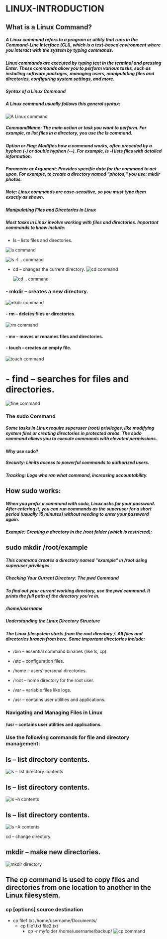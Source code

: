 # LINUX-INTRODUCTION

## What is a Linux Command?
##### A Linux command refers to a program or utility that runs in the Command-Line Interface (CLI), which is a text-based environment where you interact with the system by typing commands.

##### Linux commands are executed by typing text in the terminal and pressing Enter. These commands allow you to perform various tasks, such as installing software packages, managing users, manipulating files and directories, configuring system settings, and more.

#####  Syntax of a Linux Command
#####  A Linux command usually follows this general syntax:

![A Linux command](img/c1.png)

##### CommandName: The main action or task you want to perform. For example, to list files in a directory, you use the ls command.

##### Option or Flag: Modifies how a command works, often preceded by a hyphen (-) or double hyphen (--). For example, ls -l lists files with detailed information.

##### Parameter or Argument: Provides specific data for the command to act upon. For example, to create a directory named "photos," you use: mkdir photos.

##### Note: Linux commands are case-sensitive, so you must type them exactly as shown.
##### Manipulating Files and Directories in Linux
##### Most tasks in Linux involve working with files and directories. Important commands to know include:

- ls – lists files and directories.
    
![ls command](img/ls.png)

![ls -l .. command](img/ccdu.png)
- cd – changes the current directory.
  ![cd command](img/cd.png)

  ![cd .. command](img/ccdu.png)

### - mkdir – creates a new directory.
![mkdir command](img/c1.png)

#### - rm – deletes files or directories.
![rm command](img/.png)

#### - mv – moves or renames files and directories.

#### - touch – creates an empty file.
  ![touch command](img/t.png)

# - find – searches for files and directories.
   ![fine command](img/t.png)

### The sudo Command
##### Some tasks in Linux require superuser (root) privileges, like modifying system files or creating directories in protected areas. The sudo command allows you to execute commands with elevated permissions.

#### Why use sudo?

##### Security: Limits access to powerful commands to authorized users.
##### Tracking: Logs who ran what command, increasing accountability.
## How sudo works:
##### When you prefix a command with sudo, Linux asks for your password. After entering it, you can run commands as the superuser for a short period (usually 15 minutes) without needing to enter your password again.

##### Example: Creating a directory in the /root folder (which is restricted):

## sudo mkdir /root/example
##### This command creates a directory named "example" in /root using superuser privileges.

##### Checking Your Current Directory: The pwd Command
##### To find out your current working directory, use the pwd command. It prints the full path of the directory you're in.


##### /home/username
##### Understanding the Linux Directory Structure
##### The Linux filesystem starts from the root directory /. All files and directories branch from here. Some important directories include:

- /bin – essential command binaries (like ls, cp).

- /etc – configuration files.

- /home – users’ personal directories.

- /root – home directory for the root user.

 - /var – variable files like logs.

- /usr – contains user utilities and applications.

### Navigating and Managing Files in Linux
#### /usr – contains user utilities and applications.
### Use the following commands for file and directory management:

## ls – list directory contents.
![ls – list directory contents](img/ls.png)

## ls – list directory contents.
![ls –h contents](img/ls-h.png)

## ls – list directory contents.
![ls –A contents](img/ls-A.png)

cd – change directory.

## mkdir – make new directories.
![mkdir directory](img/c1.png)

## The cp command is used to copy files and directories from one location to another in the Linux filesystem.

### cp [options] source destination
- cp file1.txt /home/username/Documents/
  - cp file1.txt file2.txt
     - cp -r myfolder /home/username/backup/
  ![cp command](img/c2.png)
